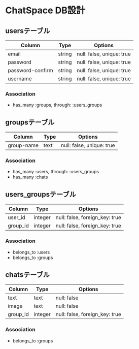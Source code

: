# ChatSpace DB設計
## usersテーブル
|Column|Type|Options|
|------|----|-------|
|email|string|null: false, unique: true|
|password|string|null: false, unique: true|
|password-confirm|string|null: false, unique: true|
|username|string|null: false, unique: true|
### Association
- has_many :groups,  through:  :users_groups

## groupsテーブル
|Column|Type|Options|
|------|----|-------|
|group-name|text|null: false, unique: true|
### Association
- has_many :users,  through:  :users_groups
- has_many :chats

## users_groupsテーブル
|Column|Type|Options|
|------|----|-------|
|user_id|integer|null: false, foreign_key: true|
|group_id|integer|null: false, foreign_key: true|
### Association
- belongs_to :users
- belongs_to :groups

## chatsテーブル
|Column|Type|Options|
|------|----|-------|
|text|text|null: false|
|image|text|null: false|
|group_id|integer|null: false, foreign_key: true|
### Association
- belongs_to :groups